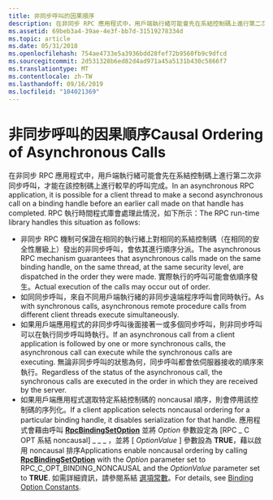 ```yaml
---
title: 非同步呼叫的因果順序
description: 在非同步 RPC 應用程式中，用戶端執行緒可能會先在系結控制碼上進行第二次非同步呼叫，才能在該控制碼上進行較早的呼叫完成。
ms.assetid: 69beb3a4-39ae-4e3f-bb7d-31519278334d
ms.topic: article
ms.date: 05/31/2018
ms.openlocfilehash: 754ae4733e5a3936bdd28fef72b9560fb9c9dfcd
ms.sourcegitcommit: 2d531328b6ed82d4ad971a45a5131b430c5866f7
ms.translationtype: MT
ms.contentlocale: zh-TW
ms.lasthandoff: 09/16/2019
ms.locfileid: "104021369"
---
```

# <a name="causal-ordering-of-asynchronous-calls"></a><span data-ttu-id="5222c-103">非同步呼叫的因果順序</span><span class="sxs-lookup"><span data-stu-id="5222c-103">Causal Ordering of Asynchronous Calls</span></span>

<span data-ttu-id="5222c-104">在非同步 RPC 應用程式中，用戶端執行緒可能會先在系結控制碼上進行第二次非同步呼叫，才能在該控制碼上進行較早的呼叫完成。</span><span class="sxs-lookup"><span data-stu-id="5222c-104">In an asynchronous RPC application, it is possible for a client thread to make a second asynchronous call on a binding handle before an earlier call made on that handle has completed.</span></span> <span data-ttu-id="5222c-105">RPC 執行時間程式庫會處理此情況，如下所示：</span><span class="sxs-lookup"><span data-stu-id="5222c-105">The RPC run-time library handles this situation as follows:</span></span>

-   <span data-ttu-id="5222c-106">非同步 RPC 機制可保證在相同的執行緒上對相同的系結控制碼（在相同的安全性層級上）發出的非同步呼叫，會依其進行順序分派。</span><span class="sxs-lookup"><span data-stu-id="5222c-106">The asynchronous RPC mechanism guarantees that asynchronous calls made on the same binding handle, on the same thread, at the same security level, are dispatched in the order they were made.</span></span> <span data-ttu-id="5222c-107">實際執行的呼叫可能會依順序發生。</span><span class="sxs-lookup"><span data-stu-id="5222c-107">Actual execution of the calls may occur out of order.</span></span>
-   <span data-ttu-id="5222c-108">如同同步呼叫，來自不同用戶端執行緒的非同步遠端程序呼叫會同時執行。</span><span class="sxs-lookup"><span data-stu-id="5222c-108">As with synchronous calls, asynchronous remote procedure calls from different client threads execute simultaneously.</span></span>
-   <span data-ttu-id="5222c-109">如果用戶端應用程式的非同步呼叫後面接著一或多個同步呼叫，則非同步呼叫可以在執行同步呼叫時執行。</span><span class="sxs-lookup"><span data-stu-id="5222c-109">If an asynchronous call from a client application is followed by one or more synchronous calls, the asynchronous call can execute while the synchronous calls are executing.</span></span> <span data-ttu-id="5222c-110">無論非同步呼叫的狀態為何，同步呼叫都會依伺服器接收的順序來執行。</span><span class="sxs-lookup"><span data-stu-id="5222c-110">Regardless of the status of the asynchronous call, the synchronous calls are executed in the order in which they are received by the server.</span></span>
-   <span data-ttu-id="5222c-111">如果用戶端應用程式選取特定系結控制碼的 noncausal 順序，則會停用該控制碼的序列化。</span><span class="sxs-lookup"><span data-stu-id="5222c-111">If a client application selects noncausal ordering for a particular binding handle, it disables serialization for that handle.</span></span> <span data-ttu-id="5222c-112">應用程式會藉由呼叫 [**RpcBindingSetOption**](/windows/desktop/api/Rpcdce/nf-rpcdce-rpcbindingsetoption) 並將 *Option* 參數設定為 [RPC \_ C OPT 系結 noncausal] \_ \_ \_ ，並將 [ *OptionValue* ] 參數設為 **TRUE**，藉以啟用 noncausal 排序</span><span class="sxs-lookup"><span data-stu-id="5222c-112">Applications enable noncausal ordering by calling [**RpcBindingSetOption**](/windows/desktop/api/Rpcdce/nf-rpcdce-rpcbindingsetoption) with the *Option* parameter set to RPC\_C\_OPT\_BINDING\_NONCAUSAL and the *OptionValue* parameter set to **TRUE**.</span></span> <span data-ttu-id="5222c-113">如需詳細資訊，請參閱系結 [選項常數](binding-option-constants.md)。</span><span class="sxs-lookup"><span data-stu-id="5222c-113">For details, see [Binding Option Constants](binding-option-constants.md).</span></span>

 

 




